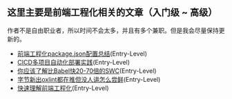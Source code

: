 #

## 这里主要是前端工程化相关的文章（入门级 ~ 高级）

作者不是自由职业者，所以时间不会太多，并且有多个兼职。但是我会尽量保持更新的。

- [前端工程化package.json配置总结](./前端工程化package.json配置总结.md)(Entry-Level)
- [CICD多项目自动化部署实践](./全栈技能-偏前端/docker-compose多项目自动化部署实践.md)(Entry-Level)
- [你应该了解比Babel快20-70倍的SWC](./你应该了解比Babel快20-70倍的SWC.md)(Entry-Level)
- [字节新出oxlint都在推但没人讲怎么尝鲜](./字节新出oxlint都在推但没人讲怎么尝鲜.md)(Entry-Level)
- [快速理解前端工程化](./快速理解前端工程化.md)(Entry-Level)
